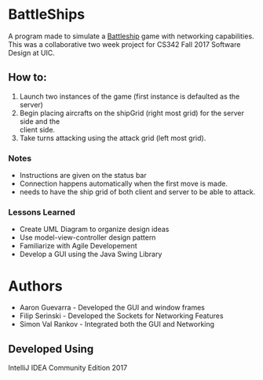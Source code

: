 # BattleShips
A program made to simulate a [Battleship](https://en.wikipedia.org/wiki/Battleship_(game)) game with networking capabilities. 
This was a collaborative two week project for CS342 Fall 2017 Software Design at UIC.
## How to:
1. Launch two instances of the game (first instance is defaulted as the server)
2. Begin placing aircrafts on the shipGrid (right most grid) for the server side and the   
   client side.
3. Take turns attacking using the attack grid (left most grid).
### Notes
 - Instructions are given on the status bar 
 - Connection happens automatically when the first move is made.
 - needs to have the ship grid of both client and server to be able to attack.
### Lessons Learned
 - Create UML Diagram to organize design ideas
 - Use model-view-controller design pattern 
 - Familiarize with Agile Developement
 - Develop a GUI using the Java Swing Library
# Authors
 - Aaron Guevarra - Developed the GUI and window frames
 - Filip Serinski - Developed the Sockets for Networking Features
 - Simon Val Rankov - Integrated both the GUI and Networking 
## Developed Using
IntelliJ IDEA Community Edition 2017
